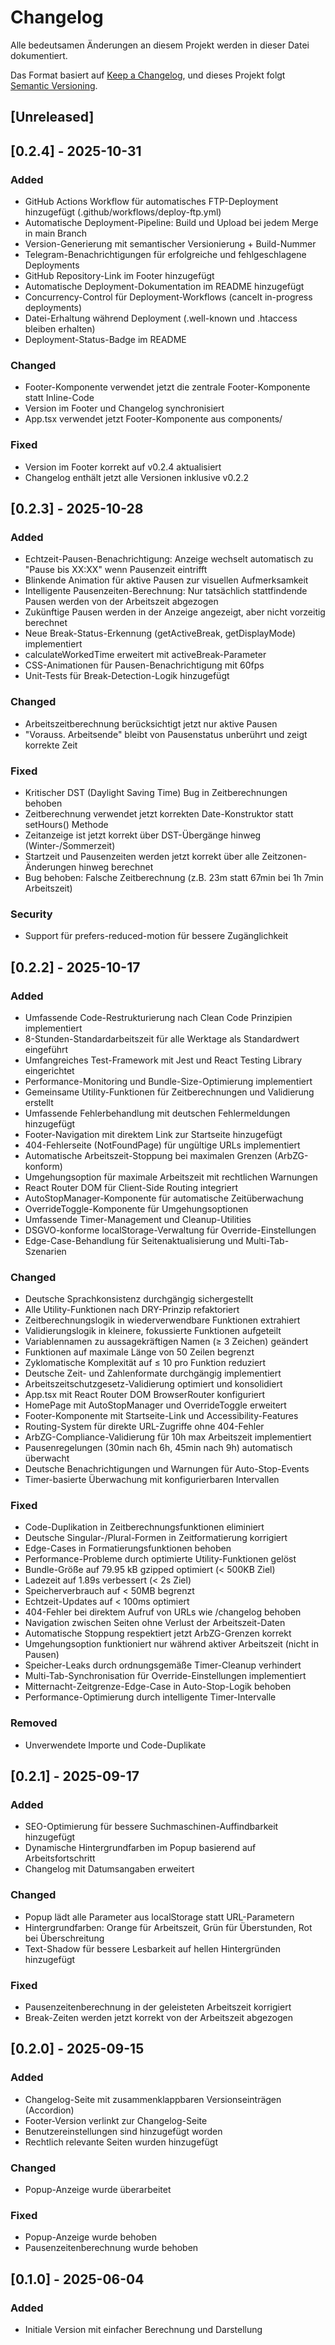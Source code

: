 # Changelog

Alle bedeutsamen Änderungen an diesem Projekt werden in dieser Datei dokumentiert.

Das Format basiert auf [Keep a Changelog](https://keepachangelog.com/de/1.1.0/),
und dieses Projekt folgt [Semantic Versioning](https://semver.org/spec/v2.0.0.html).

## [Unreleased]

## [0.2.4] - 2025-10-31

### Added

- GitHub Actions Workflow für automatisches FTP-Deployment hinzugefügt (.github/workflows/deploy-ftp.yml)
- Automatische Deployment-Pipeline: Build und Upload bei jedem Merge in main Branch
- Version-Generierung mit semantischer Versionierung + Build-Nummer
- Telegram-Benachrichtigungen für erfolgreiche und fehlgeschlagene Deployments
- GitHub Repository-Link im Footer hinzugefügt
- Automatische Deployment-Dokumentation im README hinzugefügt
- Concurrency-Control für Deployment-Workflows (cancelt in-progress deployments)
- Datei-Erhaltung während Deployment (.well-known und .htaccess bleiben erhalten)
- Deployment-Status-Badge im README

### Changed

- Footer-Komponente verwendet jetzt die zentrale Footer-Komponente statt Inline-Code
- Version im Footer und Changelog synchronisiert
- App.tsx verwendet jetzt Footer-Komponente aus components/

### Fixed

- Version im Footer korrekt auf v0.2.4 aktualisiert
- Changelog enthält jetzt alle Versionen inklusive v0.2.2

## [0.2.3] - 2025-10-28

### Added

- Echtzeit-Pausen-Benachrichtigung: Anzeige wechselt automatisch zu "Pause bis XX:XX" wenn Pausenzeit eintrifft
- Blinkende Animation für aktive Pausen zur visuellen Aufmerksamkeit
- Intelligente Pausenzeiten-Berechnung: Nur tatsächlich stattfindende Pausen werden von der Arbeitszeit abgezogen
- Zukünftige Pausen werden in der Anzeige angezeigt, aber nicht vorzeitig berechnet
- Neue Break-Status-Erkennung (getActiveBreak, getDisplayMode) implementiert
- calculateWorkedTime erweitert mit activeBreak-Parameter
- CSS-Animationen für Pausen-Benachrichtigung mit 60fps
- Unit-Tests für Break-Detection-Logik hinzugefügt

### Changed

- Arbeitszeitberechnung berücksichtigt jetzt nur aktive Pausen
- "Vorauss. Arbeitsende" bleibt von Pausenstatus unberührt und zeigt korrekte Zeit

### Fixed

- Kritischer DST (Daylight Saving Time) Bug in Zeitberechnungen behoben
- Zeitberechnung verwendet jetzt korrekten Date-Konstruktor statt setHours() Methode
- Zeitanzeige ist jetzt korrekt über DST-Übergänge hinweg (Winter-/Sommerzeit)
- Startzeit und Pausenzeiten werden jetzt korrekt über alle Zeitzonen-Änderungen hinweg berechnet
- Bug behoben: Falsche Zeitberechnung (z.B. 23m statt 67min bei 1h 7min Arbeitszeit)

### Security

- Support für prefers-reduced-motion für bessere Zugänglichkeit

## [0.2.2] - 2025-10-17

### Added

- Umfassende Code-Restrukturierung nach Clean Code Prinzipien implementiert
- 8-Stunden-Standardarbeitszeit für alle Werktage als Standardwert eingeführt
- Umfangreiches Test-Framework mit Jest und React Testing Library eingerichtet
- Performance-Monitoring und Bundle-Size-Optimierung implementiert
- Gemeinsame Utility-Funktionen für Zeitberechnungen und Validierung erstellt
- Umfassende Fehlerbehandlung mit deutschen Fehlermeldungen hinzugefügt
- Footer-Navigation mit direktem Link zur Startseite hinzugefügt
- 404-Fehlerseite (NotFoundPage) für ungültige URLs implementiert
- Automatische Arbeitszeit-Stoppung bei maximalen Grenzen (ArbZG-konform)
- Umgehungsoption für maximale Arbeitszeit mit rechtlichen Warnungen
- React Router DOM für Client-Side Routing integriert
- AutoStopManager-Komponente für automatische Zeitüberwachung
- OverrideToggle-Komponente für Umgehungsoptionen
- Umfassende Timer-Management und Cleanup-Utilities
- DSGVO-konforme localStorage-Verwaltung für Override-Einstellungen
- Edge-Case-Behandlung für Seitenaktualisierung und Multi-Tab-Szenarien

### Changed

- Deutsche Sprachkonsistenz durchgängig sichergestellt
- Alle Utility-Funktionen nach DRY-Prinzip refaktoriert
- Zeitberechnungslogik in wiederverwendbare Funktionen extrahiert
- Validierungslogik in kleinere, fokussierte Funktionen aufgeteilt
- Variablennamen zu aussagekräftigen Namen (≥ 3 Zeichen) geändert
- Funktionen auf maximale Länge von 50 Zeilen begrenzt
- Zyklomatische Komplexität auf ≤ 10 pro Funktion reduziert
- Deutsche Zeit- und Zahlenformate durchgängig implementiert
- Arbeitszeitschutzgesetz-Validierung optimiert und konsolidiert
- App.tsx mit React Router DOM BrowserRouter konfiguriert
- HomePage mit AutoStopManager und OverrideToggle erweitert
- Footer-Komponente mit Startseite-Link und Accessibility-Features
- Routing-System für direkte URL-Zugriffe ohne 404-Fehler
- ArbZG-Compliance-Validierung für 10h max Arbeitszeit implementiert
- Pausenregelungen (30min nach 6h, 45min nach 9h) automatisch überwacht
- Deutsche Benachrichtigungen und Warnungen für Auto-Stop-Events
- Timer-basierte Überwachung mit konfigurierbaren Intervallen

### Fixed

- Code-Duplikation in Zeitberechnungsfunktionen eliminiert
- Deutsche Singular-/Plural-Formen in Zeitformatierung korrigiert
- Edge-Cases in Formatierungsfunktionen behoben
- Performance-Probleme durch optimierte Utility-Funktionen gelöst
- Bundle-Größe auf 79.95 kB gzipped optimiert (< 500KB Ziel)
- Ladezeit auf 1.89s verbessert (< 2s Ziel)
- Speicherverbrauch auf < 50MB begrenzt
- Echtzeit-Updates auf < 100ms optimiert
- 404-Fehler bei direktem Aufruf von URLs wie /changelog behoben
- Navigation zwischen Seiten ohne Verlust der Arbeitszeit-Daten
- Automatische Stoppung respektiert jetzt ArbZG-Grenzen korrekt
- Umgehungsoption funktioniert nur während aktiver Arbeitszeit (nicht in Pausen)
- Speicher-Leaks durch ordnungsgemäße Timer-Cleanup verhindert
- Multi-Tab-Synchronisation für Override-Einstellungen implementiert
- Mitternacht-Zeitgrenze-Edge-Case in Auto-Stop-Logik behoben
- Performance-Optimierung durch intelligente Timer-Intervalle

### Removed

- Unverwendete Importe und Code-Duplikate

## [0.2.1] - 2025-09-17

### Added

- SEO-Optimierung für bessere Suchmaschinen-Auffindbarkeit hinzugefügt
- Dynamische Hintergrundfarben im Popup basierend auf Arbeitsfortschritt
- Changelog mit Datumsangaben erweitert

### Changed

- Popup lädt alle Parameter aus localStorage statt URL-Parametern
- Hintergrundfarben: Orange für Arbeitszeit, Grün für Überstunden, Rot bei Überschreitung
- Text-Shadow für bessere Lesbarkeit auf hellen Hintergründen hinzugefügt

### Fixed

- Pausenzeitenberechnung in der geleisteten Arbeitszeit korrigiert
- Break-Zeiten werden jetzt korrekt von der Arbeitszeit abgezogen

## [0.2.0] - 2025-09-15

### Added

- Changelog-Seite mit zusammenklappbaren Versionseinträgen (Accordion)
- Footer-Version verlinkt zur Changelog-Seite
- Benutzereinstellungen sind hinzugefügt worden
- Rechtlich relevante Seiten wurden hinzugefügt

### Changed

- Popup-Anzeige wurde überarbeitet

### Fixed

- Popup-Anzeige wurde behoben
- Pausenzeitenberechnung wurde behoben

## [0.1.0] - 2025-06-04

### Added

- Initiale Version mit einfacher Berechnung und Darstellung
